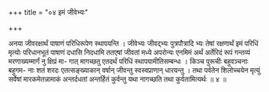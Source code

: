 +++
title = "०४ इमं जीवेभ्यः"

+++

अनया जीवरक्षार्थं पाषाणं परिधिरूपेण स्थापयन्ति । जीवेभ्यः जीवद्भ्यः पुत्रपौत्रादि भ्यः तेषां रक्षणार्थं इमं परिधिं मृत्योः परिधानभूतं पाषाणं दधासि निदधामि ततएषां जीवतां मध्ये अपरोन्यः एनमिमं अर्थं अर्तेरिदं रूपं गन्तव्यं मरणाख्यम्मार्गं नु क्षिप्रं मा- गात् मागच्छतु एतदर्थं परिधिं स्थापयामीतिसम्बन्धः । किञ्च पुरूचीः बहुवञ्चनाः बहुगम- नाः शतं शरदः एतत्सङ्ख्याकान् वर्षान् जीवन्तु स्वस्वप्राणान् धारयन्तु । तथा पर्वतेन शिलोच्चयेन मृत्युं सर्वेषां मारकमेतन्नामाकं अन्तर्दधतां अन्तर्हितं कुर्वन्तु यथा नागच्छति तथा कुर्वतामित्यर्थः ॥ ४ ॥
